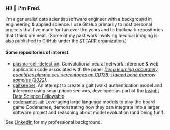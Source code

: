 ### Hi! 👋 I'm Fred.

I'm a generalist data scientist/software engineer with a background in engineering & applied science. I use GitHub primarily to host personal projects that I've made for fun over the years and to bookmark repositories that I think are neat. (Some of my past work involving medical imaging is also published to GitHub under the [STTARR](https://github.com/STTARR) organization.) 

#### Some repositories of interest:
- [plasma-cell-detection](https://github.com/STTARR/plasma-cell-detection): Convolutional neural network inference & web application code associated with the paper [*Deep learning accurately quantifies plasma cell percentages on CD138-stained bone marrow samples (2022)*](https://www.sciencedirect.com/science/article/pii/S2153353922000116).
- [gaitkeeper](https://github.com/f--f/gaitkeeper): An attempt to create a gait (walk) authentication model and inference using smartphone sensors, developed as part of the [Insight Data Science Fellowship](https://www.insightdatascience.com/).
- [codenames-ai](https://github.com/f--f/codenames-ai): Leveraging large language models to play the board game Codenames, demonstrating how they can integrate into a larger software project and reasoning about model evaluation (and being fun!).

See [LinkedIn](https://www.linkedin.com/in/fred-fu/) for my professional background.

<!--
**f--f/f--f** is a ✨ _special_ ✨ repository because its `README.md` (this file) appears on your GitHub profile.

Here are some ideas to get you started:

- 🔭 I’m currently working on ...
- 🌱 I’m currently learning ...
- 👯 I’m looking to collaborate on ...
- 🤔 I’m looking for help with ...
- 💬 Ask me about ...
- 📫 How to reach me: ...
- 😄 Pronouns: ...
- ⚡ Fun fact: ...
-->
